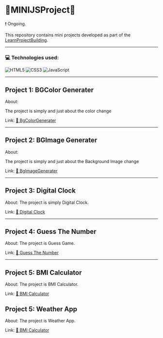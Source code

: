 # 🎨MINIJSProject🎨
❗ Ongoing.

This repository contains mini projects developed as part of the [LearnProjectBuilding](https://aakanksha77.github.io/MiniJSProjects).

---

### 💻 Technologies used:
![HTML5](https://img.shields.io/badge/html5-%23E34F26.svg?style=for-the-badge&logo=html5&logoColor=white) ![CSS3](https://img.shields.io/badge/css3-%231572B6.svg?style=for-the-badge&logo=css3&logoColor=white) ![JavaScript](https://img.shields.io/badge/javascript-%23323330.svg?style=for-the-badge&logo=javascript&logoColor=%23F7DF1E)

---
## Project 1: BGColor Generater

About: 

The project is simply and just about the color change 

Link:
[🔗 BgColorGenerater](https://aakanksha77.github.io/MiniJSProjects/BgColorGenerater/)

---

## Project 2: BGImage Generater

About:

The project is simply and just about the Background Image change 

Link:
[🔗 BgImageGenerater](https://aakanksha77.github.io/MiniJSProjects/BgImageGenerater/)

---

## Project 3: Digital Clock

About:
The project is simply Digital Clock. 

Link:
[🔗 Digital Clock](https://aakanksha77.github.io/MiniJSProjects/DigitalClock/)

---

## Project 4: Guess The Number

About:
The project is Guess Game. 

Link:
[🔗 Guess The Number](https://aakanksha77.github.io/MiniJSProjects/GuessTheNumber/)

---

## Project 5: BMI Calculator

About:
The project is BMI Calculator. 

Link:
[🔗 BMI Calculator](https://aakanksha77.github.io/MiniJSProjects/BMICalculator/)

## Project 5: Weather App

About:
The project is Weather App. 

Link:
[🔗 BMI Calculator](https://aakanksha77.github.io/MiniJSProjects/WeatherApp/)


